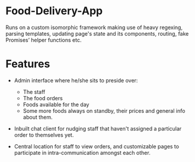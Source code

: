 # Food-Delivery-App

Runs on a custom isomorphic framework making use of heavy regexing, parsing templates, updating page's state and its components, routing, fake Promises’ helper functions etc.

# Features


  - Admin interface where he/she sits to preside over:
  
    - The staff
    - The food orders
    - Foods available for the day
    - Some more foods always on standby, their prices and general info about them.
  
  - Inbuilt chat client for nudging staff that haven't assigned a particular order to themselves yet.
  
  - Central location for staff to view orders, and customizable pages to participate in intra-communication amongst each other.
 
